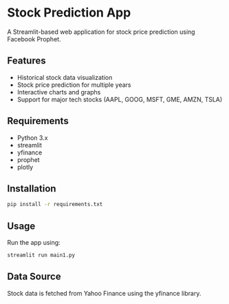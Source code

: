 # Stock Prediction App

A Streamlit-based web application for stock price prediction using Facebook Prophet.

## Features
- Historical stock data visualization
- Stock price prediction for multiple years
- Interactive charts and graphs
- Support for major tech stocks (AAPL, GOOG, MSFT, GME, AMZN, TSLA)

## Requirements
- Python 3.x
- streamlit
- yfinance
- prophet
- plotly

## Installation
```bash
pip install -r requirements.txt
```

## Usage
Run the app using:
```bash
streamlit run main1.py
```

## Data Source
Stock data is fetched from Yahoo Finance using the yfinance library. 